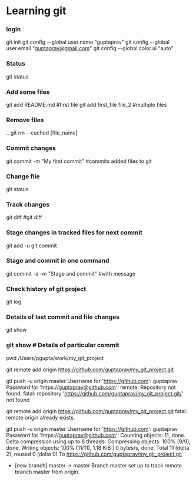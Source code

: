 # Learning git
### login
git init
git config --global user.name "guptaprav"
git config --global user.email "guptaprav@gmail.com"
git config --global color.ui "auto"

### Status
git status

### Add some files
git add README.md #first file
git add first_file file_2 #multiple files

### Remove files
.. git rm --cached [file_name]

### Commit changes
git commit -m "My first commit" #commits added files to git

### Change file
git status

### Track changes
git diff
#git diff <filename>

### Stage changes in tracked files for next commit
git add -u
git commit

### Stage and commit in one command
git commit -a -m "Stage and commit" #with message

### Check history of git project
git log

### Details of last commit and file changes
git show
### git show <hash> # Details of particular commit

pwd
/Users/pgupta/work/my_git_project

git remote add origin https://github.com/guptaprav/my_git_project.git

git push -u origin master
Username for 'https://github.com': guptaprav
Password for 'https://guptaprav@github.com': 
remote: Repository not found.
fatal: repository 'https://github.com/guptaprav/my_git_project.git/' not found

git remote add origin https://github.com/guptaprav/my_git_project.git
fatal: remote origin already exists.

git push -u origin master
Username for 'https://github.com': guptaprav
Password for 'https://guptaprav@github.com': 
Counting objects: 11, done.
Delta compression using up to 8 threads.
Compressing objects: 100% (9/9), done.
Writing objects: 100% (11/11), 1.18 KiB | 0 bytes/s, done.
Total 11 (delta 2), reused 0 (delta 0)
To https://github.com/guptaprav/my_git_project.git
 * [new branch]      master -> master
Branch master set up to track remote branch master from origin.

